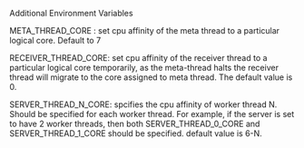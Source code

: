 Additional Environment Variables

META_THREAD_CORE : set cpu affinity of the meta thread to a particular logical core. Default to 7

RECEIVER_THREAD_CORE: set cpu affinity of the receiver thread to a particular logical core temporarily, as the meta-thread halts the receiver thread will migrate to the core assigned to meta thread. The default value is 0.

SERVER_THREAD_N_CORE: spcifies the cpu affinity of worker thread N. Should be specified for each worker thread. For example, if the server is set to have 2 worker threads, then both SERVER_THREAD_0_CORE and SERVER_THREAD_1_CORE should be specified. default value is 6-N.